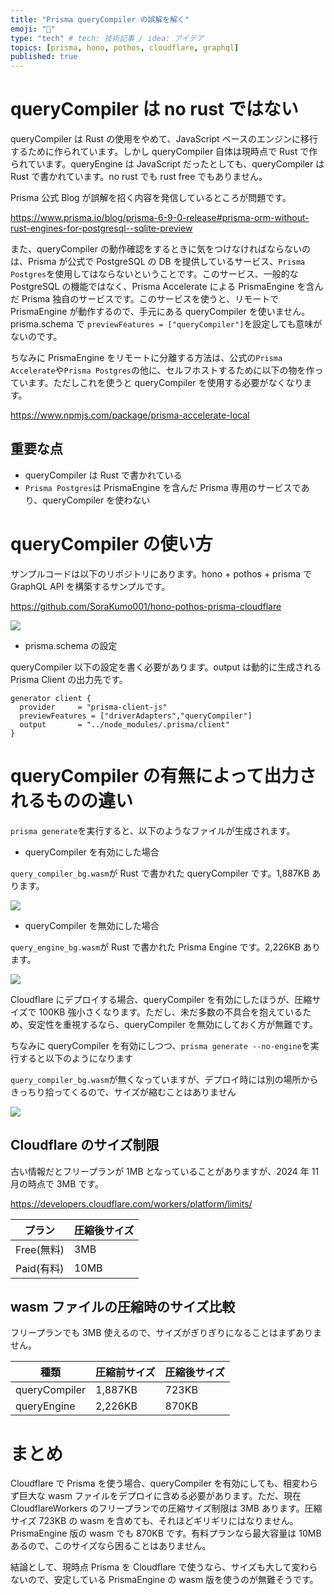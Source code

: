 ```yaml
---
title: "Prisma queryCompiler の誤解を解く"
emoji: "🔖"
type: "tech" # tech: 技術記事 / idea: アイデア
topics: [prisma, hono, pothos, cloudflare, graphql]
published: true
---
```


# queryCompiler は no rust ではない

queryCompiler は Rust の使用をやめて、JavaScript ベースのエンジンに移行するために作られています。しかし queryCompiler 自体は現時点で Rust で作られています。queryEngine は JavaScript だったとしても、queryCompiler は Rust で書かれています。no rust でも rust free でもありません。

Prisma 公式 Blog が誤解を招く内容を発信しているところが問題です。

https://www.prisma.io/blog/prisma-6-9-0-release#prisma-orm-without-rust-engines-for-postgresql--sqlite-preview

また、queryCompiler の動作確認をするときに気をつけなければならないのは、Prisma が公式で PostgreSQL の DB を提供しているサービス、`Prisma Postgres`を使用してはならないということです。このサービス、一般的な PostgreSQL の機能ではなく、Prisma Accelerate による PrismaEngine を含んだ Prisma 独自のサービスです。このサービスを使うと、リモートで PrismaEngine が動作するので、手元にある queryCompiler を使いません。prisma.schema で `previewFeatures = ["queryCompiler"]`を設定しても意味がないのです。

ちなみに PrismaEngine をリモートに分離する方法は、公式の`Prisma Accelerate`や`Prisma Postgres`の他に、セルフホストするために以下の物を作っています。ただしこれを使うと queryCompiler を使用する必要がなくなります。

https://www.npmjs.com/package/prisma-accelerate-local

## 重要な点

- queryCompiler は Rust で書かれている
- `Prisma Postgres`は PrismaEngine を含んだ Prisma 専用のサービスであり、queryCompiler を使わない

# queryCompiler の使い方

サンプルコードは以下のリポジトリにあります。hono + pothos + prisma で GraphQL API を構築するサンプルです。

https://github.com/SoraKumo001/hono-pothos-prisma-cloudflare

![](/images/prisma-query-compiler/2025-06-18-09-47-05.webp)

- prisma.schema の設定

queryCompiler 以下の設定を書く必要があります。output は動的に生成される Prisma Client の出力先です。

```prisma
generator client {
  provider     = "prisma-client-js"
  previewFeatures = ["driverAdapters","queryCompiler"]
  output       = "../node_modules/.prisma/client"
}

```

# queryCompiler の有無によって出力されるものの違い

`prisma generate`を実行すると、以下のようなファイルが生成されます。

- queryCompiler を有効にした場合

`query_compiler_bg.wasm`が Rust で書かれた queryCompiler です。1,887KB あります。

![](/images/prisma-query-compiler/2025-06-18-09-23-27.png)

- queryCompiler を無効にした場合

`query_engine_bg.wasm`が Rust で書かれた Prisma Engine です。2,226KB あります。

![](/images/prisma-query-compiler/2025-06-18-09-26-37.png)

Cloudflare にデプロイする場合、queryCompiler を有効にしたほうが、圧縮サイズで 100KB 強小さくなります。ただし、未だ多数の不具合を抱えているため、安定性を重視するなら、queryCompiler を無効にしておく方が無難です。

ちなみに queryCompiler を有効にしつつ、`prisma generate --no-engine`を実行すると以下のようになります

`query_compiler_bg.wasm`が無くなっていますが、デプロイ時には別の場所からきっちり拾ってくるので、サイズが縮むことはありません

![](/images/prisma-query-compiler/2025-06-18-09-31-48.png)

## Cloudflare のサイズ制限

古い情報だとフリープランが 1MB となっていることがありますが、2024 年 11 月の時点で 3MB です。

https://developers.cloudflare.com/workers/platform/limits/

| プラン     | 圧縮後サイズ |
| ---------- | ------------ |
| Free(無料) | 3MB          |
| Paid(有料) | 10MB         |

## wasm ファイルの圧縮時のサイズ比較

フリープランでも 3MB 使えるので、サイズがぎりぎりになることはまずありません。

| 種類          | 圧縮前サイズ | 圧縮後サイズ |
| ------------- | ------------ | ------------ |
| queryCompiler | 1,887KB      | 723KB        |
| queryEngine   | 2,226KB      | 870KB        |

# まとめ

Cloudflare で Prisma を使う場合、queryCompiler を有効にしても、相変わらず巨大な wasm ファイルをデプロイに含める必要があります。ただ、現在 CloudflareWorkers のフリープランでの圧縮サイズ制限は 3MB あります。圧縮サイズ 723KB の wasm を含めても、それほどギリギリにはなりません。PrismaEngine 版の wasm でも 870KB です。有料プランなら最大容量は 10MB あるので、このサイズなら困ることはありません。

結論として、現時点 Prisma を Cloudflare で使うなら、サイズも大して変わらないので、安定している PrismaEngine の wasm 版を使うのが無難そうです。
